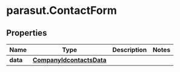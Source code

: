 # parasut.ContactForm

## Properties
Name | Type | Description | Notes
------------ | ------------- | ------------- | -------------
**data** | [**CompanyIdcontactsData**](CompanyIdcontactsData.md) |  | 


